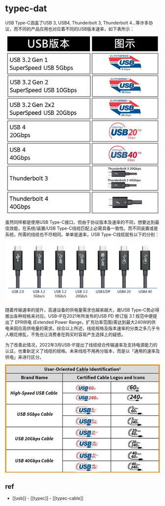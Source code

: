 
# typec-dat

USB Type-C涵盖了USB 3, USB4, Thunderbolt 3, Thunderbolt 4…等许多协议，而不同的产品应用也对应着不同的USB版本速率，如下表所示：

![](2024-05-09-12-51-12.png)

虽然同样都是使用USB Type-C接口，但由于协议版本及速率的不同，想要达到最佳效能，在系统/装置/USB Type-C线缆匹配上必需具备一致性。而不同装置或是系统，所需的线缆也不尽相同。单单是速率，USB Type-C线缆就有以下的分别：

![](2024-05-09-12-51-37.png)

随着传输速率的提升，高速设备的供电量需求也越来越大，故USB Type-C势必得推出各种规格来对应。USB-IF在2021年所发布的USB PD 修订版 3.1 规范中便提出了 EPR供电 (Extended Power Range，扩充功率范围)需达到最大240W的供电来因应高供电量的需求。综合以上所述，线缆规格及版本速率的分类之多几乎令人眼花缭乱，不免也让消费者在购买时容易产生选择上的疑惑。

为了改善此情况，2022年3月USB-IF提出了线缆结合传输速率及支持电源能力的认证，也重新定义了线缆的规格。未来线缆不用再分版本，而是以「通用的速率及供电」来进行区分。

![](2024-05-09-12-52-02.png)


## ref 

- [[usb]] - [[typec]] - [[typec-cable]]